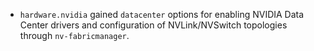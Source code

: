 - `hardware.nvidia` gained `datacenter` options for enabling NVIDIA Data Center drivers and configuration of NVLink/NVSwitch topologies through `nv-fabricmanager`.
